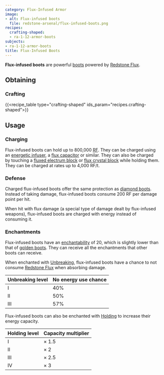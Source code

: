 ```yaml
---
category: Flux-Infused Armor
image:
- alt: Flux-infused boots
  file: redstone-arsenal/flux-infused-boots.png
recipes:
  crafting-shaped:
  - ra-1-12-armor-boots
subjects:
- ra-1-12-armor-boots
title: Flux-Infused Boots
---
```


**Flux-infused boots** are powerful
[boots](https://minecraft.gamepedia.com/Boots) powered by [Redstone
Flux](/docs/redstone-flux/).


Obtaining
---------

### Crafting
{{<recipe_table type="crafting-shaped" ids_param="recipes.crafting-shaped">}}


Usage
-----

### Charging
Flux-infused boots can hold up to 800,000 [RF](/docs/redstone-flux/). They
can be charged using an [energetic
infuser](../../thermal-expansion/energetic-infuser/), a [flux
capacitor](../../thermal-expansion/flux-capacitor/) or similar. They can also be
charged by touching a [fluxed electrum block](../fluxed-electrum-block/) or
[flux crystal block](../flux-crystal-block) while holding them. They can be
charged at rates up to 4,000 RF/t.

### Defense
Charged flux-infused boots offer the same protection as [diamond
boots](https://minecraft.gamepedia.com/Diamond_Boots). Instead of taking damage,
flux-infused boots consume 200 RF per damage point per hit.

When hit with flux damage (a special type of damage dealt by flux-infused
weapons), flux-infused boots are charged with energy instead of consuming it.

### Enchantments
Flux-infused boots have an
[enchantability](https://minecraft.gamepedia.com/Enchantability) of 20, which is
slightly lower than that of [golden
boots](https://minecraft.gamepedia.com/Golden_Boots). They can receive all the
enchantments that other boots can receive.

When enchanted with [Unbreaking](https://minecraft.gamepedia.com/Unbreaking),
flux-infused boots have a chance to not consume [Redstone
Flux](/docs/redstone-flux/) when absorbing damage.

| Unbreaking level | No energy use chance |
|---|---|
| I | 40% |
| II | 50% |
| III | 57% |


Flux-infused boots can also be enchanted with
[Holding](../../cofh-core/holding/) to increase their energy capacity.

| Holding level | Capacity multiplier |
|---|---|
| I | × 1.5 |
| II | × 2 |
| III | × 2.5 |
| IV | × 3 |

